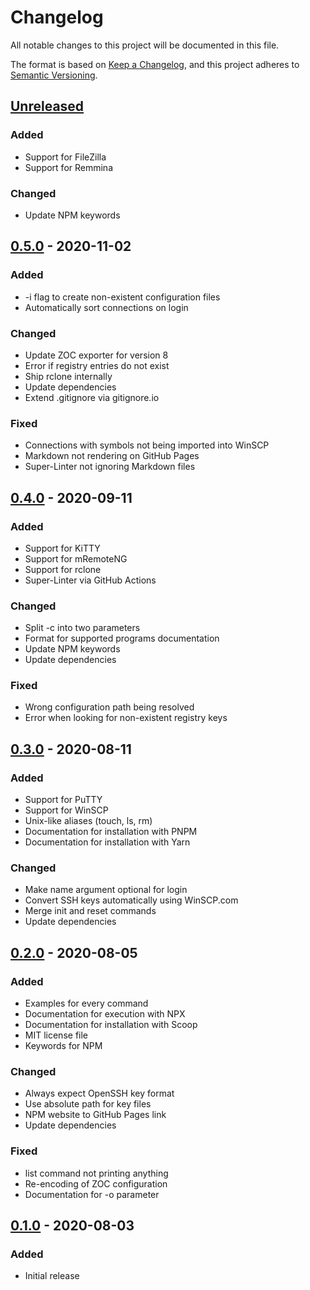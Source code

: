 # Changelog

All notable changes to this project will be documented in this file.

The format is based on [Keep a Changelog](https://keepachangelog.com/en/1.0.0/), and this project adheres to [Semantic Versioning](https://semver.org/spec/v2.0.0.html).

## [Unreleased]

### Added

- Support for FileZilla
- Support for Remmina

### Changed

- Update NPM keywords

## [0.5.0] - 2020-11-02

### Added

- -i flag to create non-existent configuration files
- Automatically sort connections on login

### Changed

- Update ZOC exporter for version 8
- Error if registry entries do not exist
- Ship rclone internally
- Update dependencies
- Extend .gitignore via gitignore.io

### Fixed

- Connections with symbols not being imported into WinSCP
- Markdown not rendering on GitHub Pages
- Super-Linter not ignoring Markdown files

## [0.4.0] - 2020-09-11

### Added

- Support for KiTTY
- Support for mRemoteNG
- Support for rclone
- Super-Linter via GitHub Actions

### Changed

- Split -c into two parameters
- Format for supported programs documentation
- Update NPM keywords
- Update dependencies

### Fixed

- Wrong configuration path being resolved
- Error when looking for non-existent registry keys

## [0.3.0] - 2020-08-11

### Added

- Support for PuTTY
- Support for WinSCP
- Unix-like aliases (touch, ls, rm)
- Documentation for installation with PNPM
- Documentation for installation with Yarn

### Changed

- Make name argument optional for login
- Convert SSH keys automatically using WinSCP.com
- Merge init and reset commands
- Update dependencies

## [0.2.0] - 2020-08-05

### Added

- Examples for every command
- Documentation for execution with NPX
- Documentation for installation with Scoop
- MIT license file
- Keywords for NPM

### Changed

- Always expect OpenSSH key format
- Use absolute path for key files
- NPM website to GitHub Pages link
- Update dependencies

### Fixed

- list command not printing anything
- Re-encoding of ZOC configuration
- Documentation for -o parameter

## [0.1.0] - 2020-08-03

### Added

- Initial release

[Unreleased]: https://github.com/TheLastZombie/sshpm/compare/0.5.0...HEAD
[0.5.0]: https://github.com/TheLastZombie/sshpm/releases/tag/0.5.0
[0.4.0]: https://github.com/TheLastZombie/sshpm/releases/tag/0.4.0
[0.3.0]: https://github.com/TheLastZombie/sshpm/releases/tag/0.3.0
[0.2.0]: https://github.com/TheLastZombie/sshpm/releases/tag/0.2.0
[0.1.0]: https://github.com/TheLastZombie/sshpm/releases/tag/0.1.0
